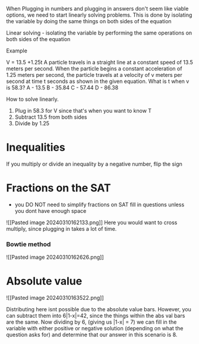 When Plugging in numbers and plugging in answers don't seem like viable options, we need to start linearly solving problems. This is done by isolating the variable by doing the same things on both sides of the equation

Linear solving - isolating the variable by performing the same operations on both sides of the equation


Example

V =  13.5 +1.25t
A particle travels in a straight line at a constant speed of 13.5 meters per second. When the particle begins a constant acceleration of 1.25 meters per second, the particle travels at a velocity of v meters per second at time t seconds as shown in the given equation. What is t when v is 58.3?
A - 13.5
B - 35.84
C - 57.44
D - 86.38

How to solve linearly. 
1. Plug in 58.3 for V since that's when you want to know T
2. Subtract 13.5 from both sides
3. Divide by 1.25

# Inequalities

If you multiply or divide an inequality by a negative number, flip the sign


# Fractions on the SAT
- you DO NOT need to simplify fractions on SAT fill in questions unless you dont have enough space

![[Pasted image 20240310162133.png]]
Here you would want to cross multiply, since plugging in takes a lot of time.


### Bowtie method
![[Pasted image 20240310162626.png]]

# Absolute value 

![[Pasted image 20240310163522.png]]

Distributing here isnt possible due to the absolute value bars. However, you can subtract them into 6|1-x|=42, since the things within the abs val bars are the same. Now dividing by 6, (giving us |1-x| = 7) we can fill in the variable with either positive or negative solution (depending on what the question asks for) and determine that our answer in this scenario is 8.

